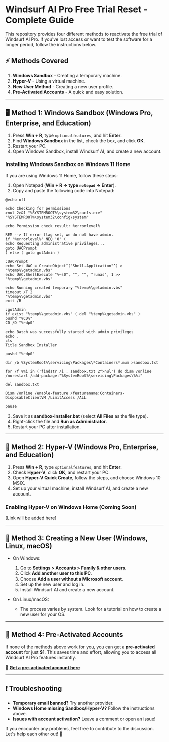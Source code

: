 # Windsurf AI Pro Free Trial Reset - Complete Guide

This repository provides four different methods to reactivate the free trial of Windsurf AI Pro. If you've lost access or want to test the software for a longer period, follow the instructions below.

## ⚡ Methods Covered

1. **Windows Sandbox** - Creating a temporary machine.
2. **Hyper-V** - Using a virtual machine.
3. **New User Method** - Creating a new user profile.
4. **Pre-Activated Accounts** - A quick and easy solution.

---

## 🖥️ Method 1: Windows Sandbox (Windows Pro, Enterprise, and Education)

1. Press **Win + R**, type `optionalfeatures`, and hit **Enter**.
2. Find **Windows Sandbox** in the list, check the box, and click **OK**.
3. Restart your PC.
4. Open Windows Sandbox, install Windsurf AI, and create a new account.

### Installing Windows Sandbox on Windows 11 Home
If you are using Windows 11 Home, follow these steps:

1. Open Notepad (**Win + R → type `notepad` → Enter**).
2. Copy and paste the following code into Notepad:

```batch
@echo off

echo Checking for permissions
>nul 2>&1 "%SYSTEMROOT%\system32\cacls.exe" "%SYSTEMROOT%\system32\config\system"

echo Permission check result: %errorlevel%

REM --> If error flag set, we do not have admin.
if '%errorlevel%' NEQ '0' (
echo Requesting administrative privileges...
goto UACPrompt
) else ( goto gotAdmin )

:UACPrompt
echo Set UAC = CreateObject^("Shell.Application"^) > "%temp%\getadmin.vbs"
echo UAC.ShellExecute "%~s0", "", "", "runas", 1 >> "%temp%\getadmin.vbs"

echo Running created temporary "%temp%\getadmin.vbs"
timeout /T 2
"%temp%\getadmin.vbs"
exit /B

:gotAdmin
if exist "%temp%\getadmin.vbs" ( del "%temp%\getadmin.vbs" )
pushd "%CD%"
CD /D "%~dp0" 

echo Batch was successfully started with admin privileges
echo .
cls
Title Sandbox Installer

pushd "%~dp0"

dir /b %SystemRoot%\servicing\Packages\*Containers*.mum >sandbox.txt

for /f %%i in ('findstr /i . sandbox.txt 2^>nul') do dism /online /norestart /add-package:"%SystemRoot%\servicing\Packages\%%i"

del sandbox.txt

Dism /online /enable-feature /featurename:Containers-DisposableClientVM /LimitAccess /ALL

pause
```

3. Save it as **sandbox-installer.bat** (select **All Files** as the file type).
4. Right-click the file and **Run as Administrator**.
5. Restart your PC after installation.

---

## 🔄 Method 2: Hyper-V (Windows Pro, Enterprise, and Education)

1. Press **Win + R**, type `optionalfeatures`, and hit **Enter**.
2. Check **Hyper-V**, click **OK**, and restart your PC.
3. Open **Hyper-V Quick Create**, follow the steps, and choose Windows 10 MSIX.
4. Set up your virtual machine, install Windsurf AI, and create a new account.

### Enabling Hyper-V on Windows Home (Coming Soon)
[Link will be added here]

---

## 👤 Method 3: Creating a New User (Windows, Linux, macOS)

- On Windows:
  1. Go to **Settings > Accounts > Family & other users**.
  2. Click **Add another user to this PC**.
  3. Choose **Add a user without a Microsoft account**.
  4. Set up the new user and log in.
  5. Install Windsurf AI and create a new account.

- On Linux/macOS:
  - The process varies by system. Look for a tutorial on how to create a new user for your OS.

---

## 🛒 Method 4: Pre-Activated Accounts

If none of the methods above work for you, you can get a **pre-activated account** for just **$1**. This saves time and effort, allowing you to access all Windsurf AI Pro features instantly.

🔗 **[Get a pre-activated account here](#)**

---

## ❗ Troubleshooting

- **Temporary email banned?** Try another provider.
- **Windows Home missing Sandbox/Hyper-V?** Follow the instructions above.
- **Issues with account activation?** Leave a comment or open an issue!

If you encounter any problems, feel free to contribute to the discussion. Let's help each other out! 🚀

